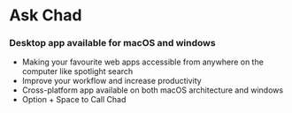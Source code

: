 # Ask Chad

### Desktop app available for macOS and windows

- Making your favourite web apps accessible from anywhere on the computer like spotlight search
- Improve your workflow and increase productivity
- Cross-platform app available on both macOS architecture and windows
- Option + Space to Call Chad
